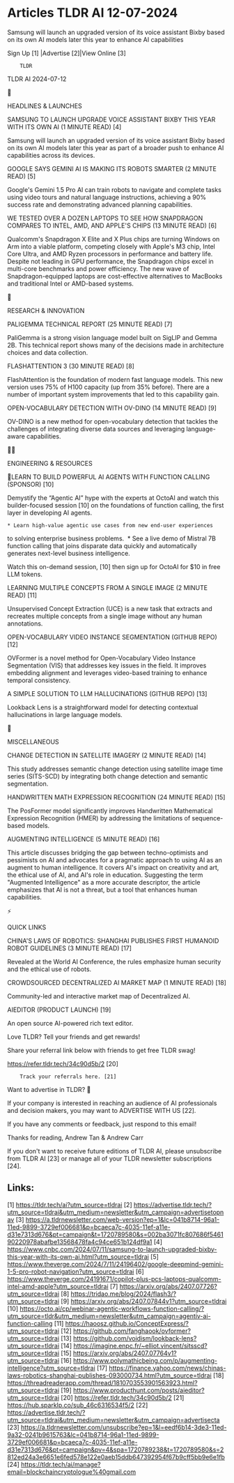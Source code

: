 # Articles TLDR AI 12-07-2024

Samsung will launch an upgraded version of its voice assistant Bixby
based on its own AI models later this year to enhance AI
capabilities  

 Sign Up [1] |Advertise [2]|View Online [3] 

		TLDR

TLDR AI 2024-07-12

🚀 

HEADLINES & LAUNCHES

 SAMSUNG TO LAUNCH UPGRADE VOICE ASSISTANT BIXBY THIS YEAR WITH ITS
OWN AI (1 MINUTE READ) [4] 

 Samsung will launch an upgraded version of its voice assistant Bixby
based on its own AI models later this year as part of a broader push
to enhance AI capabilities across its devices. 

 GOOGLE SAYS GEMINI AI IS MAKING ITS ROBOTS SMARTER (2 MINUTE READ)
[5] 

 Google's Gemini 1.5 Pro AI can train robots to navigate and complete
tasks using video tours and natural language instructions, achieving a
90% success rate and demonstrating advanced planning capabilities. 

 WE TESTED OVER A DOZEN LAPTOPS TO SEE HOW SNAPDRAGON COMPARES TO
INTEL, AMD, AND APPLE'S CHIPS (13 MINUTE READ) [6] 

 Qualcomm's Snapdragon X Elite and X Plus chips are turning Windows on
Arm into a viable platform, competing closely with Apple's M3 chip,
Intel Core Ultra, and AMD Ryzen processors in performance and battery
life. Despite not leading in GPU performance, the Snapdragon chips
excel in multi-core benchmarks and power efficiency. The new wave of
Snapdragon-equipped laptops are cost-effective alternatives to
MacBooks and traditional Intel or AMD-based systems. 

🧠 

RESEARCH & INNOVATION

 PALIGEMMA TECHNICAL REPORT (25 MINUTE READ) [7] 

 PaliGemma is a strong vision language model built on SigLIP and Gemma
2B. This technical report shows many of the decisions made in
architecture choices and data collection. 

 FLASHATTENTION 3 (30 MINUTE READ) [8] 

 FlashAttention is the foundation of modern fast language models. This
new version uses 75% of H100 capacity (up from 35% before). There are
a number of important system improvements that led to this capability
gain. 

 OPEN-VOCABULARY DETECTION WITH OV-DINO (14 MINUTE READ) [9] 

 OV-DINO is a new method for open-vocabulary detection that tackles
the challenges of integrating diverse data sources and leveraging
language-aware capabilities. 

🧑‍💻 

ENGINEERING & RESOURCES

 🤖LEARN TO BUILD POWERFUL AI AGENTS WITH FUNCTION CALLING (SPONSOR)
[10] 

 Demystify the “Agentic AI” hype with the experts at OctoAI and
watch this builder-focused session [10] on the foundations of function
calling, the first layer in developing AI agents. 

 	* Learn high-value agentic use cases from new end-user experiences
to solving enterprise business problems. 
 	* See a live demo of Mistral 7B function calling that joins
disparate data quickly and automatically generates next-level business
intelligence.

Watch this on-demand session, [10] then sign up for OctoAI for $10 in
free LLM tokens.

 LEARNING MULTIPLE CONCEPTS FROM A SINGLE IMAGE (2 MINUTE READ) [11] 

 Unsupervised Concept Extraction (UCE) is a new task that extracts and
recreates multiple concepts from a single image without any human
annotations. 

 OPEN-VOCABULARY VIDEO INSTANCE SEGMENTATION (GITHUB REPO) [12] 

 OVFormer is a novel method for Open-Vocabulary Video Instance
Segmentation (VIS) that addresses key issues in the field. It improves
embedding alignment and leverages video-based training to enhance
temporal consistency. 

 A SIMPLE SOLUTION TO LLM HALLUCINATIONS (GITHUB REPO) [13] 

 Lookback Lens is a straightforward model for detecting contextual
hallucinations in large language models. 

🎁 

MISCELLANEOUS

 CHANGE DETECTION IN SATELLITE IMAGERY (2 MINUTE READ) [14] 

 This study addresses semantic change detection using satellite image
time series (SITS-SCD) by integrating both change detection and
semantic segmentation. 

 HANDWRITTEN MATH EXPRESSION RECOGNITION (24 MINUTE READ) [15] 

 The PosFormer model significantly improves Handwritten Mathematical
Expression Recognition (HMER) by addressing the limitations of
sequence-based models. 

 AUGMENTING INTELLIGENCE (5 MINUTE READ) [16] 

 This article discusses bridging the gap between techno-optimists and
pessimists on AI and advocates for a pragmatic approach to using AI as
an augment to human intelligence. It covers AI's impact on creativity
and art, the ethical use of AI, and AI's role in education. Suggesting
the term "Augmented Intelligence" as a more accurate descriptor, the
article emphasizes that AI is not a threat, but a tool that enhances
human capabilities. 

⚡ 

QUICK LINKS

 CHINA'S LAWS OF ROBOTICS: SHANGHAI PUBLISHES FIRST HUMANOID ROBOT
GUIDELINES (3 MINUTE READ) [17] 

 Revealed at the World AI Conference, the rules emphasize human
security and the ethical use of robots. 

 CROWDSOURCED DECENTRALIZED AI MARKET MAP (1 MINUTE READ) [18] 

 Community-led and interactive market map of Decentralized AI. 

 AIEDITOR (PRODUCT LAUNCH) [19] 

 An open source AI-powered rich text editor. 

Love TLDR? Tell your friends and get rewards!

 Share your referral link below with friends to get free TLDR swag! 

 https://refer.tldr.tech/34c90d5b/2 [20] 

		Track your referrals here. [21]

Want to advertise in TLDR? 📰

 If your company is interested in reaching an audience of AI
professionals and decision makers, you may want to ADVERTISE WITH US
[22]. 

 If you have any comments or feedback, just respond to this email! 

Thanks for reading, 
Andrew Tan & Andrew Carr 

If you don't want to receive future editions of TLDR AI, please
unsubscribe from TLDR AI [23] or manage all of your TLDR newsletter
subscriptions [24]. 

 

Links:
------
[1] https://tldr.tech/ai?utm_source=tldrai
[2] https://advertise.tldr.tech/?utm_source=tldrai&utm_medium=newsletter&utm_campaign=advertisetopnav
[3] https://a.tldrnewsletter.com/web-version?ep=1&lc=041b8714-96a1-11ed-9899-3729ef006681&p=bcaeca7c-4035-11ef-a11e-d31e7313d676&pt=campaign&t=1720789580&s=002ba3071fc807686f546190220978abafbe13568478fa4c94ce651b124df9a1
[4] https://www.cnbc.com/2024/07/11/samsung-to-launch-upgraded-bixby-this-year-with-its-own-ai.html?utm_source=tldrai
[5] https://www.theverge.com/2024/7/11/24196402/google-deepmind-gemini-1-5-pro-robot-navigation?utm_source=tldrai
[6] https://www.theverge.com/24191671/copilot-plus-pcs-laptops-qualcomm-intel-amd-apple?utm_source=tldrai
[7] https://arxiv.org/abs/2407.07726?utm_source=tldrai
[8] https://tridao.me/blog/2024/flash3/?utm_source=tldrai
[9] https://arxiv.org/abs/2407.07844v1?utm_source=tldrai
[10] https://octo.ai/cp/webinar-agentic-workflows-function-calling/?utm_source=tldr&utm_medium=newsletter&utm_campaign=agentiv-ai-function-calling
[11] https://haoosz.github.io/ConceptExpress/?utm_source=tldrai
[12] https://github.com/fanghaook/ovformer?utm_source=tldrai
[13] https://github.com/voidism/lookback-lens?utm_source=tldrai
[14] https://imagine.enpc.fr/~elliot.vincent/sitsscd?utm_source=tldrai
[15] https://arxiv.org/abs/2407.07764v1?utm_source=tldrai
[16] https://www.polymathicbeing.com/p/augmenting-intelligence?utm_source=tldrai
[17] https://finance.yahoo.com/news/chinas-laws-robotics-shanghai-publishes-093000734.html?utm_source=tldrai
[18] https://threadreaderapp.com/thread/1810703553901563923.html?utm_source=tldrai
[19] https://www.producthunt.com/posts/aieditor?utm_source=tldrai
[20] https://refer.tldr.tech/34c90d5b/2
[21] https://hub.sparklp.co/sub_46c6316534f5/2
[22] https://advertise.tldr.tech/?utm_source=tldrai&utm_medium=newsletter&utm_campaign=advertisecta
[23] https://a.tldrnewsletter.com/unsubscribe?ep=1&l=eedf6b14-3de3-11ed-9a32-0241b9615763&lc=041b8714-96a1-11ed-9899-3729ef006681&p=bcaeca7c-4035-11ef-a11e-d31e7313d676&pt=campaign&pv=4&spa=1720789238&t=1720789580&s=2812ed24a3e6651e6fed578e122e0aeb15ddb647392954f67b9cff5bb9e6e1fb
[24] https://tldr.tech/ai/manage?email=blockchaincryptologue%40gmail.com